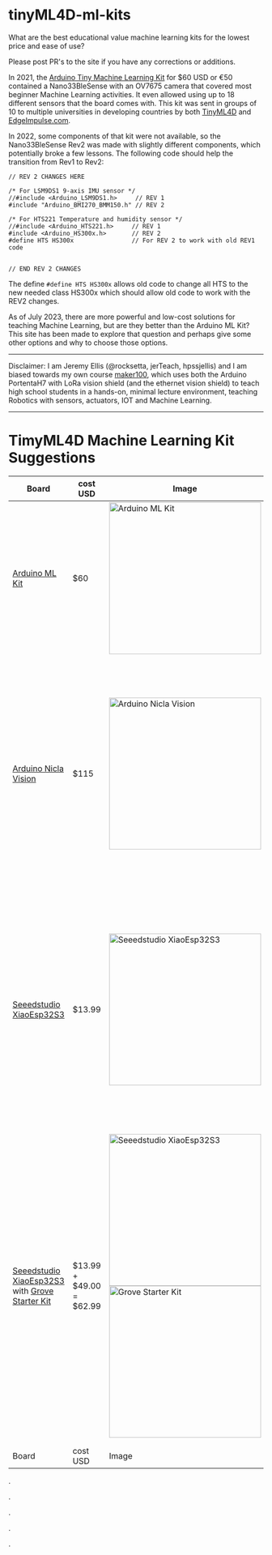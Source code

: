 # tinyML4D-ml-kits
What are the best educational value machine learning kits for the lowest price and ease of use?

Please post PR's to the site if you have any corrections or additions.


In 2021, the [Arduino Tiny Machine Learning Kit](https://store-usa.arduino.cc/products/arduino-tiny-machine-learning-kit) for $60 USD or €50 contained a Nano33BleSense with an OV7675 camera that covered most beginner Machine Learning activities. It even allowed using up to 18 different sensors that the board comes with. This kit was sent in groups of 10 to multiple universities in developing countries by both [TinyML4D](https://tinyml.seas.harvard.edu/) and [EdgeImpulse.com](https://www.edgeimpulse.com/).

In 2022, some components of that kit were not available, so the Nano33BleSense Rev2 was made with slightly different components, which potentially broke a few lessons. The following code should help the transition from Rev1 to Rev2:

```
// REV 2 CHANGES HERE 

/* For LSM9DS1 9-axis IMU sensor */
//#include <Arduino_LSM9DS1.h>     // REV 1
#include "Arduino_BMI270_BMM150.h" // REV 2

/* For HTS221 Temperature and humidity sensor */
//#include <Arduino_HTS221.h>     // REV 1
#include <Arduino_HS300x.h>       // REV 2
#define HTS HS300x                // For REV 2 to work with old REV1 code


// END REV 2 CHANGES  
```

The define  ```#define HTS HS300x``` allows old code to change all HTS to the new needed class HS300x which should allow old code to work with the REV2 changes.

As of July 2023, there are more powerful and low-cost solutions for teaching Machine Learning, but are they better than the Arduino ML Kit? This site has been made to explore that question and perhaps give some other options and why to choose those options.





------------------------------------------

Disclaimer: I am Jeremy Ellis (@rocksetta, jerTeach, hpssjellis) and I am biased towards my own course [maker100](https://github.com/hpssjellis/maker100), which uses both the Arduino PortentaH7 with LoRa vision shield (and the ethernet vision shield) to teach high school students in a hands-on, minimal lecture environment, teaching Robotics with sensors, actuators, IOT and Machine Learning.

--------------------



# TimyML4D Machine Learning Kit Suggestions

| Board | cost USD | Image | Pros | Cons | Other |
| --- | --- | --- | --- | --- |--- |
| [Arduino ML Kit](https://store-usa.arduino.cc/products/arduino-tiny-machine-learning-kit) | $60 | <img title="Arduino ML Kit" src="https://github.com/hpssjellis/tinyML4D-ml-kits/assets/5605614/0d974b37-8f75-4d56-aa5d-97a31096e4ba" width=300 /> | Everything you need to get started: vision, Sound, Motion and up to 18 Senses, also has BLE for some IOT connectivity | Rev2 code is different than Rev1 and the Camera Resolution processing abilities are not as powerful as some modern boards | - |
| [Arduino Nicla Vision](https://store-usa.arduino.cc/products/nicla-vision) | $115 | <img title="Arduino Nicla Vision" src="https://github.com/hpssjellis/tinyML4D-ml-kits/assets/5605614/252f8d02-1d24-41b9-9579-232d5d456601" width=300 /> | Has all the basic Machine learning abilities of Motion, Sound and Vision, and all of those abilities are better and faster than the old Arduino ML kit. Also has a dual core similar to the PortentaH7 for more advanced processing. | High cost and fewer sensors than the Nano33BleSense. No SD card to simplify data collection | For any University that already has a robotics lab with sensors and actuators this, in my opinion, is the best edgeimpulse fully supported board with Arduino Multilanguage support. By having Vision, Sound and Motion on the same board it makes getting started with ML very easy.  |
| [Seeedstudio XiaoEsp32S3](https://wiki.seeedstudio.com/xiao_esp32s3_getting_started/) | $13.99 | <img title="Seeedstudio XiaoEsp32S3" src="https://github.com/hpssjellis/tinyML4D-ml-kits/assets/5605614/8322f5fa-be96-4568-af08-f022c245b735" width=300 /> | Has Vision (1600px x 1200px) and Sound with WiFI and BLE and an SD Card. Other senses can be inputed using the 10 pins. Very well built and efficiently programmed. The SD card is useful for simplifying data collection. WiFi/BLE abilities allows IOT connectivity | Less access to English speaking online help. The reset button is so small I had to 3D print a little clip to hold it down to put the board in DFU mode while plugging it in. <br><img  title="3DPrinted-Reset-button-Clip"  src="https://github.com/hpssjellis/tinyML4D-ml-kits/assets/5605614/6fcfece4-4996-4c15-a4bf-3f6db4e998d8" width=50 /><br> see file ```XIAO-esp32s3-pin-hold01-v04 (1).stl``` | For any University that already has a robotics lab with sensors and actuators this, in my opinion, is the best board to get started on teaching Machine Learning in a classroom/lab setting |
| [Seeedstudio XiaoEsp32S3](https://wiki.seeedstudio.com/xiao_esp32s3_getting_started/) with [Grove Starter Kit](https://www.seeedstudio.com/Seeed-XIAO-Starter-Kit-p-5378.html) | $13.99 + $49.00 = $62.99 | <img  title="Seeedstudio XiaoEsp32S3"  src="https://github.com/hpssjellis/tinyML4D-ml-kits/assets/5605614/8322f5fa-be96-4568-af08-f022c245b735" width=300 /> <img title="Grove Starter Kit" src="https://github.com/hpssjellis/tinyML4D-ml-kits/assets/5605614/ec64b824-19b5-45e1-9391-6949646b7628" width=300 /> | Now has the power of a new board with sensor connectivity of the Grove system | Now slightly more expensive than the original Arduino ML kit. Less access to English speaking online help although the Grove system is sold by Arduino and as such should have some online support from Arduino. The Expansion board solves the small reset button issue | This board comes with 8MB ram allowing it a lot of power compared to some other boards. The grove system is also sold by Arduino, allowing many more sensors. The board can also be removed from the expansion board and put on a regular breadboard. In my opinion this is a very good starting system for a group without an existing robotics lab. Lots of help from Marcelo Rovai [here](https://github.com/Mjrovai/XIAO-ESP32S3-Sense) |
| Board | cost USD | Image | Pros | Cons | Other |




.


.



.

.




.



